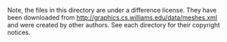 Note, the files in this directory are under a difference license. They have
been downloaded from http://graphics.cs.williams.edu/data/meshes.xml and
were created by other authors. See each directory for their copyright notices.
